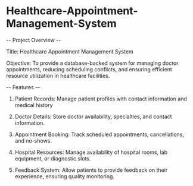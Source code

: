 # Healthcare-Appointment-Management-System


-- Project Overview --

Title: Healthcare Appointment Management System


Objective: To provide a database-backed system for managing doctor appointments, reducing scheduling conflicts, and ensuring efficient resource utilization in healthcare facilities.

-- Features --


1. Patient Records: Manage patient profiles with contact information and medical history

2. Doctor Details: Store doctor availability, specialties, and contact information.

3. Appointment Booking: Track scheduled appointments, cancellations, and no-shows.

4. Hospital Resources: Manage availability of hospital rooms, lab equipment, or diagnostic slots.

5. Feedback System: Allow patients to provide feedback on their experience, ensuring quality monitoring.
